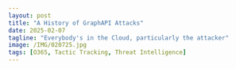 ```yaml
---
layout: post
title: "A History of GraphAPI Attacks"
date: 2025-02-07
tagline: "Everybody's in the Cloud, particularly the attacker"
image: /IMG/020725.jpg
tags: [O365, Tactic Tracking, Threat Intelligence]
---
```


